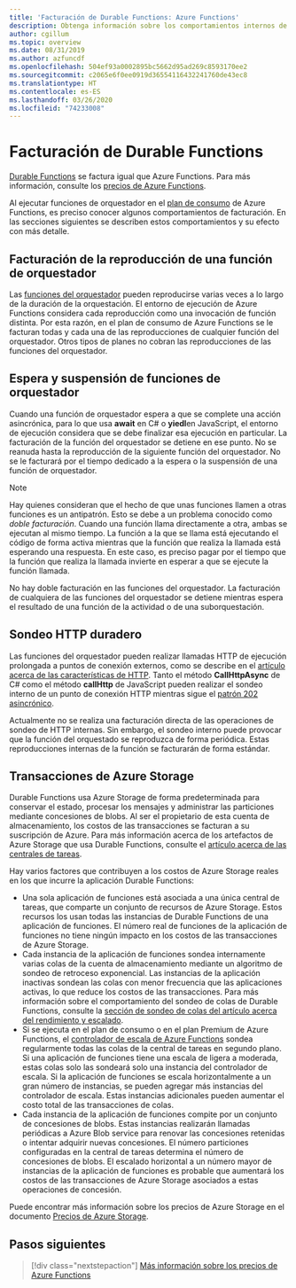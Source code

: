 ```yaml
---
title: 'Facturación de Durable Functions: Azure Functions'
description: Obtenga información sobre los comportamientos internos de Durable Functions y cómo afectan a la facturación de Azure Functions.
author: cgillum
ms.topic: overview
ms.date: 08/31/2019
ms.author: azfuncdf
ms.openlocfilehash: 504ef93a0002895bc5662d95ad269c8593170ee2
ms.sourcegitcommit: c2065e6f0ee0919d36554116432241760de43ec8
ms.translationtype: HT
ms.contentlocale: es-ES
ms.lasthandoff: 03/26/2020
ms.locfileid: "74233008"
---
```

# <a name="durable-functions-billing"></a>Facturación de Durable Functions

[Durable Functions](durable-functions-overview.md) se factura igual que Azure Functions. Para más información, consulte los [precios de Azure Functions](https://azure.microsoft.com/pricing/details/functions/).

Al ejecutar funciones de orquestador en el [plan de consumo](../functions-scale.md#consumption-plan) de Azure Functions, es preciso conocer algunos comportamientos de facturación. En las secciones siguientes se describen estos comportamientos y su efecto con más detalle.

## <a name="orchestrator-function-replay-billing"></a>Facturación de la reproducción de una función de orquestador

Las [funciones del orquestador](durable-functions-orchestrations.md) pueden reproducirse varias veces a lo largo de la duración de la orquestación. El entorno de ejecución de Azure Functions considera cada reproducción como una invocación de función distinta. Por esta razón, en el plan de consumo de Azure Functions se le facturan todas y cada una de las reproducciones de cualquier función del orquestador. Otros tipos de planes no cobran las reproducciones de las funciones del orquestador.

## <a name="awaiting-and-yielding-in-orchestrator-functions"></a>Espera y suspensión de funciones de orquestador

Cuando una función de orquestador espera a que se complete una acción asincrónica, para lo que usa **await** en C# o **yiedl**en JavaScript, el entorno de ejecución considera que se debe finalizar esa ejecución en particular. La facturación de la función del orquestador se detiene en ese punto. No se reanuda hasta la reproducción de la siguiente función del orquestador. No se le facturará por el tiempo dedicado a la espera o la suspensión de una función de orquestador.

> [!NOTE]
> Hay quienes consideran que el hecho de que unas funciones llamen a otras funciones es un antipatrón. Esto se debe a un problema conocido como _doble facturación_. Cuando una función llama directamente a otra, ambas se ejecutan al mismo tiempo. La función a la que se llama está ejecutando el código de forma activa mientras que la función que realiza la llamada está esperando una respuesta. En este caso, es preciso pagar por el tiempo que la función que realiza la llamada invierte en esperar a que se ejecute la función llamada.
>
> No hay doble facturación en las funciones del orquestador. La facturación de cualquiera de las funciones del orquestador se detiene mientras espera el resultado de una función de la actividad o de una suborquestación.

## <a name="durable-http-polling"></a>Sondeo HTTP duradero

Las funciones del orquestador pueden realizar llamadas HTTP de ejecución prolongada a puntos de conexión externos, como se describe en el [artículo acerca de las características de HTTP](durable-functions-http-features.md). Tanto el método **CallHttpAsync** de C# como el método **callHttp** de JavaScript pueden realizar el sondeo interno de un punto de conexión HTTP mientras sigue el [patrón 202 asincrónico](durable-functions-http-features.md#http-202-handling).

Actualmente no se realiza una facturación directa de las operaciones de sondeo de HTTP internas. Sin embargo, el sondeo interno puede provocar que la función del orquestado se reproduzca de forma periódica. Estas reproducciones internas de la función se facturarán de forma estándar.

## <a name="azure-storage-transactions"></a>Transacciones de Azure Storage

Durable Functions usa Azure Storage de forma predeterminada para conservar el estado, procesar los mensajes y administrar las particiones mediante concesiones de blobs. Al ser el propietario de esta cuenta de almacenamiento, los costos de las transacciones se facturan a su suscripción de Azure. Para más información acerca de los artefactos de Azure Storage que usa Durable Functions, consulte el [artículo acerca de las centrales de tareas](durable-functions-task-hubs.md).

Hay varios factores que contribuyen a los costos de Azure Storage reales en los que incurre la aplicación Durable Functions:

* Una sola aplicación de funciones está asociada a una única central de tareas, que comparte un conjunto de recursos de Azure Storage. Estos recursos los usan todas las instancias de Durable Functions de una aplicación de funciones. El número real de funciones de la aplicación de funciones no tiene ningún impacto en los costos de las transacciones de Azure Storage.
* Cada instancia de la aplicación de funciones sondea internamente varias colas de la cuenta de almacenamiento mediante un algoritmo de sondeo de retroceso exponencial. Las instancias de la aplicación inactivas sondean las colas con menor frecuencia que las aplicaciones activas, lo que reduce los costos de las transacciones. Para más información sobre el comportamiento del sondeo de colas de Durable Functions, consulte la [sección de sondeo de colas del artículo acerca del rendimiento y escalado](durable-functions-perf-and-scale.md#queue-polling).
* Si se ejecuta en el plan de consumo o en el plan Premium de Azure Functions, el [controlador de escala de Azure Functions](../functions-scale.md#how-the-consumption-and-premium-plans-work) sondea regularmente todas las colas de la central de tareas en segundo plano. Si una aplicación de funciones tiene una escala de ligera a moderada, estas colas solo las sondeará solo una instancia del controlador de escala. Si la aplicación de funciones se escala horizontalmente a un gran número de instancias, se pueden agregar más instancias del controlador de escala. Estas instancias adicionales pueden aumentar el costo total de las transacciones de colas.
* Cada instancia de la aplicación de funciones compite por un conjunto de concesiones de blobs. Estas instancias realizarán llamadas periódicas a Azure Blob service para renovar las concesiones retenidas o intentar adquirir nuevas concesiones. El número particiones configuradas en la central de tareas determina el número de concesiones de blobs. El escalado horizontal a un número mayor de instancias de la aplicación de funciones es probable que aumentará los costos de las transacciones de Azure Storage asociados a estas operaciones de concesión.

Puede encontrar más información sobre los precios de Azure Storage en el documento [Precios de Azure Storage](https://azure.microsoft.com/pricing/details/storage/). 

## <a name="next-steps"></a>Pasos siguientes

> [!div class="nextstepaction"]
> [Más información sobre los precios de Azure Functions](https://azure.microsoft.com/pricing/details/functions/)

